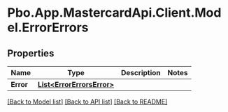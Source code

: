 # Pbo.App.MastercardApi.Client.Model.ErrorErrors
## Properties

Name | Type | Description | Notes
------------ | ------------- | ------------- | -------------
**Error** | [**List&lt;ErrorErrorsError&gt;**](ErrorErrorsError.md) |  | 

[[Back to Model list]](../README.md#documentation-for-models) [[Back to API list]](../README.md#documentation-for-api-endpoints) [[Back to README]](../README.md)

